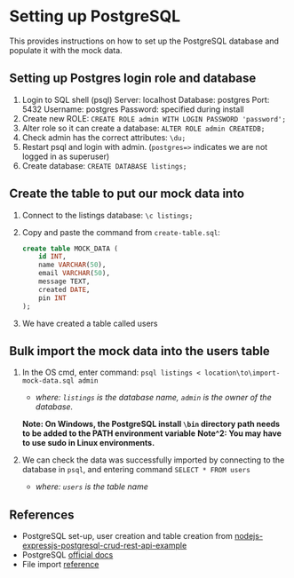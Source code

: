 # Setting up PostgreSQL

This provides instructions on how to set up the PostgreSQL database and populate it with the mock data.

## Setting up Postgres login role and database

1. Login to SQL shell (psql)
   Server: localhost
   Database: postgres
   Port: 5432
   Username: postgres
   Password: specified during install
2. Create new ROLE: `CREATE ROLE admin WITH LOGIN PASSWORD 'password';`
3. Alter role so it can create a database: `ALTER ROLE admin CREATEDB;`
4. Check admin has the correct attributes: `\du;`
5. Restart psql and login with admin. (`postgres=>` indicates we are not logged in as superuser)
6. Create database: `CREATE DATABASE listings;`

## Create the table to put our mock data into

1. Connect to the listings database: `\c listings;`
2. Copy and paste the command from `create-table.sql`:

    ```sql
    create table MOCK_DATA (
        id INT,
        name VARCHAR(50),
        email VARCHAR(50),
        message TEXT,
        created DATE,
        pin INT
    );
    ```

3. We have created a table called users

## Bulk import the mock data into the users table

1. In the OS cmd, enter command: `psql listings < location\to\import-mock-data.sql admin`

    - _where: `listings` is the database name, `admin` is the owner of the database._

    **Note: On Windows, the PostgreSQL install `\bin` directory path needs to be added to the PATH environment variable**
    **Note^2: You may have to use sudo in Linux environments.**

2. We can check the data was successfully imported by connecting to the database in `psql`, and entering command `SELECT * FROM users`
    - _where: `users` is the table name_

## References

-   PostgreSQL set-up, user creation and table creation from [nodejs-expressjs-postgresql-crud-rest-api-example](https://blog.logrocket.com/nodejs-expressjs-postgresql-crud-rest-api-example/)
-   PostgreSQL [official docs](https://www.postgresql.org/docs/8.1/)
-   File import [reference](https://stackoverflow.com/a/6842496)
